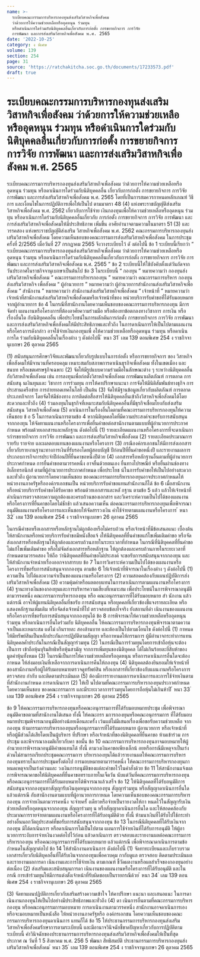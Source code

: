```yaml
---
name: >-
  ระเบียบคณะกรรมการบริหารกองทุนส่งเสริมวิสาหกิจเพื่อสังคม
  ว่าด้วยการให้ความช่วยเหลือหรืออุดหนุน ร่วมทุน
  หรือดำเนินการใดร่วมกับนิติบุคคลอื่นเกี่ยวกับการก่อตั้ง การขยายกิจการ การวิจัย
  การพัฒนา และการส่งเสริมวิสาหกิจเพื่อสังคม พ.ศ. 2565
date: '2022-10-25'
category: ง พิเศษ
volume: 139
section: 254
page: 31
source: 'https://ratchakitcha.soc.go.th/documents/17233573.pdf'
draft: true
---
```


# ระเบียบคณะกรรมการบริหารกองทุนส่งเสริมวิสาหกิจเพื่อสังคม ว่าด้วยการให้ความช่วยเหลือหรืออุดหนุน ร่วมทุน หรือดำเนินการใดร่วมกับนิติบุคคลอื่นเกี่ยวกับการก่อตั้ง การขยายกิจการ การวิจัย การพัฒนา และการส่งเสริมวิสาหกิจเพื่อสังคม พ.ศ. 2565

ระเบียบคณะกรรมการบริหารกองทุนส่งเสริมวิสาหกิจเพื่อสังคม ว่าด้วยการให้ความช่วยเหลือหรืออุดหนุน ร่วมทุน หรือดาเนินการใดร่วมกับนิติบุคคลอื่น เกี่ยวกับการก่อตั้ง การขยายกิจการ การวิจัย การพัฒนา และการส่งเสริมวิสาหกิจเพื่อสังคม พ.ศ. 2565 โดยที่เป็นการสมควรกาหนดหลักเกณฑ์ วิธีการ และเงื่อนไขในการปฏิบัติการเพื่อให้เป็นไป ตามมาตรา 48 (4) แห่งพระราชบัญญัติส่งเสริมวิสาหกิจเพื่อสังคม พ.ศ. 2562 เกี่ยวกับการใช้จ่าย เงินกองทุนเพื่อให้ความช่วยเหลือหรืออุดหนุน ร่วมทุน หรือดาเนินการใดร่วมกับนิติบุคคลอื่นเกี่ยวกับ การก่อตั้ง การขยายกิจการ การวิจัย การพัฒนา และการส่งเสริมวิสาหกิจเพื่อสังคมให้มีประสิทธิภาพ เพิ่มขึ้น อาศัยอำนาจตามความในมาตรา 51 (3) และวรรคสอง แห่งพระราชบัญญัติส่งเสริม วิสาหกิจเพื่อสังคม พ.ศ. 2562 คณะกรรมการบริหารกองทุนส่งเสริมวิสาหกิจเพื่อสังคม โดยความเห็นชอบของคณะกรรมการส่งเสริมวิสาหกิจเพื่อสังคม ในการประชุมครั้งที่ 2/2565 เมื่อวันที่ 27 กรกฎาคม 2565 จึงวางระเบียบไว้ ดั งต่อไปนี้ ข้อ 1 ระเบียบนี้เรียกว่า “ ระเบียบคณะกรรมการบริหารกองทุนส่งเสริมวิสาหกิจเพื่อสังคม ว่าด้วยการให้ความช่วยเหลือหรืออุดหนุน ร่วมทุน หรือดาเนินการใดร่วมกับนิติบุคคลอื่นเกี่ยวกับการก่อตั้ง การขยายกิจการ การวิจัย การพัฒนา และการส่งเสริมวิสาหกิจเพื่อสังคม พ.ศ. 2565 ” ข้อ 2 ระเบียบนี้ให้ใช้บังคับตั้งแต่วันถัดจากวันประกาศในราชกิจจานุเบกษาเป็นต้นไป ข้อ 3 ในระเบียบนี้ “ กองทุน ” หมายความว่า กองทุนส่งเสริมวิสาหกิจเพื่อสังคม “ คณะกรรมการบริหารกองทุน ” หมายความว่า คณะกรรมการบริหาร กองทุนส่งเสริมวิสาหกิจ เพื่อสังคม “ ผู้อำนวยการ ” หมายความว่า ผู้อำนวยการสำนักงานส่งเสริมวิสาหกิจเพื่อสังคม “ สำนักงาน ” หมายความว่า สำนักงานส่งเสริมวิสาหกิจเพื่อสังคม “ เจ้าหน้าที่ ” หมายความว่า เจ้าหน้าที่สานักงานส่งเสริมวิสาหกิจเพื่อสังคมหรือเจ้าหน้าที่ของ หน่วยบริการรับคำขอที่ได้รับมอบหมายจากผู้อำนวยการ ข้อ 4 ในกรณีที่สานักงานโดยความเห็นชอบของคณะกรรมการบริหารกองทุน มีการจัดทำ แผนงานหรือโครงการที่ต้องอาศัยความร่วมมือ หรือต้องทาข้อตกลงทางวิชาการ การเงิน หรือเรื่องอื่นใด กับนิติบุคคลอื่น เพื่อประโยชน์ในการผลักดันการก่อตั้ง การขยายกิจการ การวิจัย การพัฒนา และการส่งเสริมวิสาหกิจเพื่อสังคมให้มีประสิทธิภาพและทั่วถึง ในการดาเนินการให้เป็นไปตามแผนงาน หรือโครงการดังกล่าว อาจใช้จ่ายเงินกองทุนเพื่ อให้ความช่วยเหลือหรืออุดหนุน ร่วมทุน หรือดาเนินการใด ร่วมกับนิติบุคคลอื่นในเรื่องต่าง ๆ ดังต่อไปนี้ ้ หนา 31 ่ เลม 139 ตอนพิเศษ 254 ง ราชกิจจานุเบกษา 26 ตุลาคม 2565

(1) สนับสนุนการศึกษาวิจัยและพัฒนาเกี่ยวกับรูปแบบในการก่อตั้ง หรือการขยายกิจการ ของ วิสาหกิจเพื่อสังคมให้มีจานวนที่ครอบคลุม เหมาะสมกับสภาพการดาเนินธุรกิจเพื่อสังคม ทั้งในเขตเมือง และชนบท หรือเขตเศรษฐกิจเฉพาะ (2) จัดให้มีรูปแบบความร่วมมือในลักษณะต่าง ๆ ระหว่างนิติบุคคลอื่นกับวิสาหกิจเพื่อสังคม เช่น การลงทุนเพื่อก่อตั้งวิสาหกิจเพื่อสังคม การพัฒนาผลิตภัณฑ์ การตลาด การสนับสนุ นเงินทุนและ วิชาการ การร่วมทุน การให้คาปรึกษาแนะนา การจัดให้มีนิติสัมพันธ์ทางธุกิจ การประสานเครือข่าย การถ่ายทอดเทคโนโลยี เป็นต้น (3) จัดให้มีฐานข้อมูลเกี่ยวกับผลิตภัณฑ์ การตลาด ประเภทกิจการ โดยจัดให้มีช่องทาง การติดต่อสื่อสารให้นิติบุคคลอื่นเข้าถึงวิสาหกิจเพื่อสังคมได้โดยสะดวกและทั่วถึง (4) ร่วมลงทุนในธุรกิจที่เหมาะสมกับนิติบุคคลอื่นที่มีธุรกิจเชื่อมโยงกับส่งเสริมสนับสนุน วิสาหกิจเพื่อสังคม (5) ดาเนินการในเรื่องอื่นใดตามที่คณะกรรมการบริหารกองทุนให้ความเห็นชอบ ข้ อ 5 ในการดาเนินการตามข้อ 4 หากนิติบุคคลใดที่มีความประสงค์จะขอรับการสนับสนุน จากกองทุน ให้จัดทาแผนงานหรือโครงการเพื่อยื่นคำขอต่อสานักงานตามแบบที่ผู้อำนวยการประกาศกำหนด พร้อมด้วยเอกสารและหลักฐาน ดังต่อไปนี้ (1) รายละเอียดแผนงานหรือโครงการที่จะดาเนินการกำรขยายกิจการ การวิจัย การพัฒนา และการส่งเสริมวิสาหกิจเพื่อสังคม (2) รายละเอียดประมาณการรายรับ รายจ่าย และผลตอบแทนของแผนงานหรือโครงการ (3) กรณีองค์กรเอกชนให้มีการส่งเอกสารเกี่ยวกับรายงานฐานะทางการเงินที่รับรองโดยผู้สอบบัญชี ปีก่อนปีที่ยื่นคำขอหนึ่งปี และรายงานผลการประกอบการกิจการประจำปีก่อนปีที่ยื่นคาขอหนึ่งปีด้วย (4) เอกสารหรือหลักฐานอื่นตามที่ผู้อำนวยการประกาศกำหนด การยื่นคำขอตามวรรคหนึ่ง อาจยื่นด้วยตนเอง ยื่นทางไปรษณีย์ หรือยื่นผ่านช่องทางอิเล็กทรอนิกส์ ตามที่ผู้อำนวยการประกาศกำหนด เพื่อประโยช น์ในการรับคำขอให้เป็นไปอย่างสะดวกและทั่วถึง ผู้อานวยการโดยความเห็นชอบ ของคณะกรรมการบริหารกองทุนอาจประกาศกำหนดให้หน่วยงานภาครัฐหรือองค์กรเอกชนเป็น หน่วยบริการรับคำขอแทนสำนักงานก็ได้ ข้อ 6 เมื่อสานักงานหรือหน่วยบริการรับคำขอได้รับคาขอ พร้อมด้วยเอกสารและหลั กฐาน ตามข้อ 5 แล้ว แล้วให้เจ้าหน้าที่ดำเนินการตรวจสอบความถูกต้องและครบถ้วนของเอกสาร และวิเคราะห์ความเป็นไปได้ของแผนงานหรือโครงการที่ยื่นคาขอโดยไม่ชักช้า แล้วเสนอความเห็น ต่อคณะกรรมการบริหารกองทุนเพื่อพิจารณาอนุมัติแผนงานหรือโครงการและเห็นชอบให้จัดสรรวงเงิน ค่าใช้จ่ายตามแผนงานหรือโครงการ ้ หนา 32 ่ เลม 139 ตอนพิเศษ 254 ง ราชกิจจานุเบกษา 26 ตุลาคม 2565

ในกรณีคำขอหรือเอกสารหรือหลักฐานไม่ถูกต้องหรือไม่ครบถ้วน หรือเจ้าหน้าที่มีข้อเสนอแนะ เบื้องต้น ให้สานักงานหรือหน่วยบริการรับคำขอมีหนังสือแจ้ งให้นิติบุคคลที่ยื่นคำขอแก้ไขเพิ่มเติมคำขอ หรือจัดส่งเอกสารหรือหลักฐานให้ถูกต้องและครบถ้วนภายในระยะเวลาที่กำหนด ในกรณีที่นิติบุคคลที่ยื่นคำขอไม่แก้ไขเพิ่มเติมคำขอ หรือไม่จัดส่งเอกสารหรือหลักฐาน ให้ถูกต้องและครบถ้วนภายในระยะเวลาที่กำหนดตามวรรคสอง ให้ถือ ว่านิติบุคคลที่ยื่นคำขอไม่ประสงค์ จะขอรับการสนับสนุนจากกองทุน และให้สำนักงานจำหน่ายเรื่องออกจากสารบบ ข้อ 7 ในการวิเคราะห์ความเป็นไปได้ของแผนงานหรือโครงการที่ขอรับการสนับสนุนจากกองทุน ตามข้อ 6 ให้เจ้าหน้าที่พิจารณาในเรื่องต่าง ๆ ดังต่อไปนี้ (1) ความเป็น ไปได้และความจำเป็นของแผนงานหรือโครงการ (2) ความสอดคล้องกับแผนปฏิบัติการส่งเสริมวิสาหกิจเพื่อสังคม (3) ความคุ้มค่าหรือผลตอบแทนในการดาเนินการตามแผนงานหรือโครงการ (4) ฐานะทางเงินของกองทุนและการบริหารความเสี่ยงที่เหมาะสม เพื่อประโยชน์ในการพิจารณาอนุมัติตามวรรคหนึ่ง คณะกรรมการบริหารกองทุน หรือ คณะอนุกรรมการที่ได้รับมอบหมาย สำ นักงาน แล้วแต่กรณี อาจให้ผู้แทนนิติบุคลอื่นที่ขอรับ การสนับสนุน หรือบุคคลที่เกี่ยวข้องชี้แจงรายละเอียด หรือแสดงหลักฐานเพิ่มเติม หรือจัดส่งเจ้าหน้ำที่ไป ตรวจสอบข้อเท็จจริง ยังสถานที่ดำ เนินงานของแผนงานหรือโครงการที่ขอรับการสนับสนุนจากกองทุนได้ ข้อ 8 การพิจารณาให้ความช่วยเหลือหรืออุดหนุน ร่วมทุน หรือดาเนินการอื่นใดร่วมกับ นิติบุคคลอื่น ให้คณะกรรมการบริหารกองทุนพิจารณาตามความจาเป็นและเหมาะสม แต่ไม่ เกินรายละ สองล้านบาท และต้องเป็นไปตามเงื่อนไข ดังต่อไปนี้ (1) กาหนดให้มีทรัพย์สินเป็นหลักประกันการปฏิบัติตามสัญญา หรือกาหนดให้กรรมการ ผู้มีอำนาจกระทำการแทนนิติบุคคลค้ำประกันในกรณีเป็นสัญญาร่วมทุน (2) ในกรณีเป็นการร่วมทุนโดยการเข้าถือหุ้นจะต้องเป็นการ เข้าถือหุ้นบุริมสิทธิหรือหุ้นสามัญ จากการเพิ่มทุนของนิติบุคคล ได้ไม่เกินร้อยละยี่สิบห้าของมูลค่าหุ้นทั้งหมด (3) ในกรณีเป็นการให้ความช่วยเหลือหรืออุดหนุน หรือการดาเนินการอื่นใดจะต้องกาหนด ให้ส่งมอบเงินที่เหลือจากการดาเนินการคืนให้กองทุน (4) นิติบุคคลต้องยินยอมให้เจ้าหน้าที่ของสานักงานหรือผู้ได้รับมอบหมายตรวจดูทรัพย์สิน หรือเอกสารที่เกี่ยวข้องกับแผนงานหรือโครงการ ตรวจสอบ กำกับ และติดตามประเมินผล (5) ต้องมีการรายงานผลการดาเนินการและการใช้จ่ายเงินตามที่สำนักงานกำหนด การดาเนินการ (2) ให้เป็ นไปตามที่คณะกรรมการบริหารกองทุนประกาศกำหนดโดยความเห็นชอบ ของคณะกรรมการ และมีระยะเวลาการร่วมทุนโดยการถือหุ้นไม่เกินห้าปี ้ หนา 33 ่ เลม 139 ตอนพิเศษ 254 ง ราชกิจจานุเบกษา 26 ตุลาคม 2565

ข้อ 9 ให้คณะกรรมการบริหารกองทุนหรือคณะอนุกรรมการที่ได้รับมอบหมายประชุม เพื่อพิจารณาอนุมัติคาขอตามที่สานักงานได้เสนอ ทั้งนี้ ให้คณะกรร มการกองทุนหรือคณะอนุกรรมการ ที่ได้รับมอบหมายประชุมพิจารณาอนุมัติอย่างน้อยเดือนละครั้ง เว้นแต่ไม่มีเสนอเรื่องเพื่อขอรับความช่วยเหลือ จากกองทุน ห้ามกรรมการบริหารกองทุนหรืออนุกรรมการที่ได้รับมอบหมาย ผู้อานวยการ หรือเจ้าหน้าที่ หรือผู้มีส่วนได้เสียโดยเป็นผู้บริหาร ที่ปรึกษา หรือเจ้าหน้าที่ของนิติบุคคลที่ยื่นคาขอ ห้ามเข้าร่วม การประชุม และพิจารณาลงมติเกี่ยวกับคา ขอนั้น ข้อ 10 คณะกรรมการบริหารกองทุนอาจมอบหมายให้ผู้อำนวยการพิจารณาอนุมัติคำขอแทนได้ ทั้งนี้ ตามวงเงินคาขอเพียงเล็กน้ อยหรือกรณีมีเหตุจาเป็นเร่งด่วนไม่สามารถเรียกประชุมคณะกรรมการ บริหารกองทุนได้แล้วรายงานผลให้คณะกรรมการบริหารกองทุนทราบในการประชุมครั้งต่อไป การมอบหมายตามวรรคหนึ่ง ให้คณะกรรมการบริหารกองทุนกาหนดเหตุจาเป็นเร่งด่วนและ วงเงินการอนุมัติของแต่ละคำขอไว้ในคำสั่งด้วย ข้อ 11 ให้สานักงานแจ้งผลการพิจารณาคาขอให้นิติบุคคลที่ยื่นคาขอทราบภายในเจ็ดวัน นับแต่วันที่คณะกรรมการบริหารกองทุน หรือคณะอนุกรรมการที่ได้รับมอบหมายได้พิจารณาแล้วเสร็จ ข้อ 12 ให้นิติบุคคลที่ได้รับอนุมัติการสนับสนุนจากกองทุนทาสัญญารับเงินอุดหนุนจากกองทุน สัญญาร่วมทุน หรือสัญญาดาเนินการอื่นใด แล้วแต่กรณี กับสานักงานตามแบบที่ผู้อานวยการกาหนด โดยความเห็นชอบของคณะกรรมการบริหารกองทุน การจ่ายเงินตามวรรคหนึ่ง จะจ่ายครั้ งเดียวหรือจ่ายเป็นรายงวดให้กา หนดไว้ในสัญญารับเงิน ช่วยเหลือหรืออุดหนุนจากกองทุน สัญญาร่วมทุ น หรือสัญญาดาเนินการอื่นใด และให้สอดคล้องกับ ประมาณการรายจ่ายตามแผนงานหรือโครงการที่ได้รับอนุมัติด้วย ทั้งนี้ ห้ามนาเงินที่ได้รับไปใช้กระทำ อย่างอื่นนอกวัตถุประสงค์ที่ขอรับการสนับสนุนจากกองทุน ข้อ 13 ในกรณีนิติบุคคลที่ได้รับเงินจากกองทุน มิได้ดาเนินการ หรือดาเนินการไม่เป็นไปตาม แผนการใช้จ่ายเงินที่ได้รับการอนุมัติ ให้ผู้อา นวยการระงับการจ่ายเงินงวดต่อไปไว้ก่อน แล้วดาเนินการ ตรวจสอบและรายงานผลต่อคณะกรรมการบริหารกองทุน หรือคณะอนุกรรมการที่ได้รับมอบหมาย แล้วแต่กรณี เพื่อพิจารณาดาเนินการตามข้อกำหนดในสัญญาต่อไป ข้อ 14 ให้สำนักงานดาเนินการ ดังต่อไปนี้ (1) จัดทาทะเบียนและเก็บรวบรวมเอกสารเกี่ยวกับนิติบุคลอื่นที่ได้รับเงินจากกองทุนเพื่อควบคุม กากับดูแล ตรวจสอบ ติดตามประเมินผล และรายงานผลการดา เนินงานและการใช้จ่ายเงิน ตามเกณฑ์ ชี้วัดผลงานหรือผลสำเร็จของกองทุนอย่างต่อเนื่อง (2) ส่งเสริมและสนับสนุนการดา เนินงานของแผนงานหรือโครงการที่ได้รับอนุมัติ และในกรณี การเข้าร่วมทุนให้มีการแต่งตั้งเจ้าหน้าที่รับผิดชอบเป็นรายกรณีด้วย ้ หนา 34 ่ เลม 139 ตอนพิเศษ 254 ง ราชกิจจานุเบกษา 26 ตุลาคม 2565

(3) จัดทาแผนปฏิบัติการเกี่ยวกับเสริมสร้างความเข้าใจ ให้คาปรึกษา แนะนา และเสนอแนะ ในการดา เนินงานกองทุนให้เป็นไปอย่างมีประสิทธิภาพและทั่วถึง (4) ดา เนินการอื่นตามที่คณะกรรมการบริหารกองทุน หรือคณะอนุกรรมการมอบหมาย การดาเนินงานตามวรรคหนึ่ง สานักงานอาจดาเนินการเองหรือจะมอบหมายเป็นหนังสือ ให้หน่วยงานภาครัฐหรือ องค์กรเอกชน โดยความเห็นชอบของคณะกรรมการบริหารกองทุนดาเนินการ แทนก็ได้ ข้อ 15 ให้ประธานกรรมการบริหารกองทุนส่งเสริมวิสาหกิจเพื่อสังคมรักษาการตามระเบียบนี้ และมีอานาจวินิจฉัยชี้ขาดปัญหาเกี่ยวกับการปฏิบัติตามระเบียบนี้ คำวินิจฉัยของประธานกรรมการบริหารกองทุนส่งเสริมวิสาหกิจเพื่อสังคมให้เป็นที่สุด ประกาศ ณ วันที่ 1 5 สิงหาคม พ.ศ. 256 5 พัฒนา สิทธิสมบัติ ประธานกรรมการบริหารกองทุนส่งเสริมวิสาหกิจเพื่อสังคม ้ หนา 35 ่ เลม 139 ตอนพิเศษ 254 ง ราชกิจจานุเบกษา 26 ตุลาคม 2565

